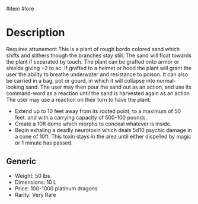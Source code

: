 #item #lore 
# Description
Requires attunement
This is a plant of rough bordo colored sand which shifts and slithers though the branches stay still. The sand will float towards the plant if separated by touch.
The plant can be grafted onto armor or shields giving +2 to ac.
If grafted to a helmet or hood the plant will grant the user the ability to breathe underwater and resistance to poison.
It can also be carried in a bag, pot or gourd, in which it will collapse into normal-looking sand.
The user may then pour the sand out as an action, and use its command-word as a reaction until the sand is harvested again as an action
The user may use a reaction on their turn to have the plant:
- Extend up to 10 feet away from its rooted point, to a maximum of 50 feet. and with a carrying capacity of 500-100 pounds.
- Create a 10ft dome which morphs to conceal whatever is inside.
- Begin exhaling a deadly neurotoxin which deals 5d10 psychic damage in a cone of 10ft. This toxin stays in the area until either dispelled by magic or 1 minute has passed.
## Generic
- Weight: 50 lbs
- Dimensions: 10 L
- Price: 100-1000 platinum dragons
- Rarity: Very Rare